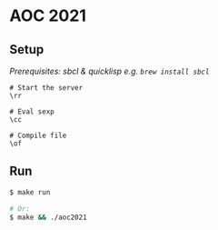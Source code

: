 # AOC 2021

## Setup

*Prerequisites: sbcl & quicklisp e.g. `brew install sbcl`*

```vim
# Start the server
\rr 

# Eval sexp
\cc

# Compile file
\of
```

## Run

```sh
$ make run

# Or:
$ make && ./aoc2021
```
